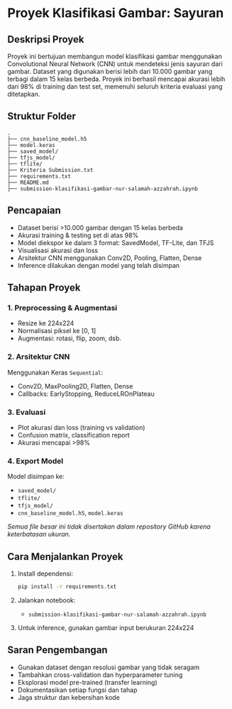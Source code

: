 # Proyek Klasifikasi Gambar: Sayuran

## Deskripsi Proyek
Proyek ini bertujuan membangun model klasifikasi gambar menggunakan Convolutional Neural Network (CNN) untuk mendeteksi jenis sayuran dari gambar. Dataset yang digunakan berisi lebih dari 10.000 gambar yang terbagi dalam 15 kelas berbeda. Proyek ini berhasil mencapai akurasi lebih dari 98% di training dan test set, memenuhi seluruh kriteria evaluasi yang ditetapkan.

## Struktur Folder

```
.
├── cnn_baseline_model.h5   
├── model.keras           
├── saved_model/                 
├── tfjs_model/                  
├── tflite/                      
├── Kriteria Submission.txt     
├── requirements.txt             
├── README.md                    
├── submission-klasifikasi-gambar-nur-salamah-azzahrah.ipynb
```

## Pencapaian

- Dataset berisi >10.000 gambar dengan 15 kelas berbeda
- Akurasi training & testing set di atas 98%
- Model diekspor ke dalam 3 format: SavedModel, TF-Lite, dan TFJS
- Visualisasi akurasi dan loss
- Arsitektur CNN menggunakan Conv2D, Pooling, Flatten, Dense
- Inference dilakukan dengan model yang telah disimpan

## Tahapan Proyek

### 1. Preprocessing & Augmentasi
- Resize ke 224x224
- Normalisasi piksel ke [0, 1]
- Augmentasi: rotasi, flip, zoom, dsb.

### 2. Arsitektur CNN
Menggunakan Keras `Sequential`:
- Conv2D, MaxPooling2D, Flatten, Dense
- Callbacks: EarlyStopping, ReduceLROnPlateau

### 3. Evaluasi
- Plot akurasi dan loss (training vs validation)
- Confusion matrix, classification report
- Akurasi mencapai >98%

### 4. Export Model
Model disimpan ke:
- `saved_model/`
- `tflite/`
- `tfjs_model/`
- `cnn_baseline_model.h5`, `model.keras`

*Semua file besar ini tidak disertakan dalam repository GitHub karena keterbatasan ukuran.*

## Cara Menjalankan Proyek

1. Install dependensi:
   ```bash
   pip install -r requirements.txt
   ```

2. Jalankan notebook:
   - `submission-klasifikasi-gambar-nur-salamah-azzahrah.ipynb`

3. Untuk inference, gunakan gambar input berukuran 224x224

## Saran Pengembangan

- Gunakan dataset dengan resolusi gambar yang tidak seragam
- Tambahkan cross-validation dan hyperparameter tuning
- Eksplorasi model pre-trained (transfer learning)
- Dokumentasikan setiap fungsi dan tahap
- Jaga struktur dan kebersihan kode
